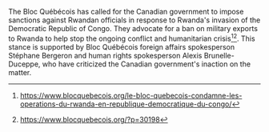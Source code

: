 The Bloc Québécois has called for the Canadian government to impose sanctions against Rwandan officials in response to Rwanda's invasion of the Democratic Republic of Congo. They advocate for a ban on military exports to Rwanda to help stop the ongoing conflict and humanitarian crisis[^1][^2]. This stance is supported by Bloc Québécois foreign affairs spokesperson Stéphane Bergeron and human rights spokesperson Alexis Brunelle-Duceppe, who have criticized the Canadian government's inaction on the matter.

[^1]: https://www.blocquebecois.org/le-bloc-quebecois-condamne-les-operations-du-rwanda-en-republique-democratique-du-congo/
[^2]: https://www.blocquebecois.org/?p=30198
